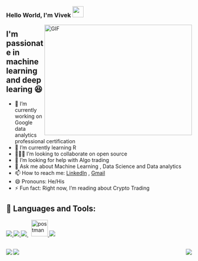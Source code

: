### Hello World, I'm Vivek <img src="https://raw.githubusercontent.com/MartinHeinz/MartinHeinz/master/wave.gif" width="30px">

 <img align="right" alt="GIF" src="https://media.giphy.com/media/Xewa8pwHHvzheQFKDD/giphy.gif?cid=ecf05e47pqlct26glrz5i4er8dov8fn8377t6h63qv872q4z&rid=giphy.gif&ct=g" width="400" height="300" />


## I'm passionate in machine learning and deep learing 😆
- 🔭 I’m currently working on Google data analytics professional certification
- 🌱 I’m currently learning R                                             
- 🧑🏽‍💻 I’m looking to collaborate on open source
- 🤔 I’m looking for help with Algo trading
- 💬 Ask me about Machine Learning , Data Science and Data analytics
- 📫 How to reach me: [LinkedIn](www.linkedin.com/in/vvd-ram) , [Gmail](viveksivaram00@gmail.com)
- 😄 Pronouns: He/His
- ⚡ Fun fact: Right now, I’m reading about Crypto Trading




## 🚀 Languages and Tools:

<p align="left"> 
    <a href="https://www.java.com" target="_blank"> <img src="https://img.icons8.com/color/48/000000/java-coffee-cup-logo.png"/> </a>
    <a href="https://www.python.org" target="_blank"> <img src="https://img.icons8.com/color/48/000000/python.png"/> </a> 
    <a style="padding-right:8px;" href="https://www.mysql.com/" target="_blank"> <img src="https://img.icons8.com/fluent/50/000000/mysql-logo.png"/> </a>
    <a href="https://postman.com" target="_blank"> <img src="https://www.vectorlogo.zone/logos/getpostman/getpostman-icon.svg" alt="postman" width="45" height="45"/> </a>   
    <a href="https://git-scm.com/" target="_blank"> <img src="https://img.icons8.com/color/48/000000/git.png"/> </a> 


</p>
<br/>
<img align="right" src="https://github-readme-stats.vercel.app/api/top-langs/?username=vivek-ram&theme=dark" />
<img align="left" src="https://github-readme-stats.vercel.app/api/pin/?username=vivek-ram&&repo=Flappy-Bird-Using-Artificial-Intelligence&theme=dark" />
<img align="left" src="https://github-readme-stats.vercel.app/api/pin/?username=vivek-ram&&repo=Skin-Cancer-Prediction-IOS-app&theme=dark" />


